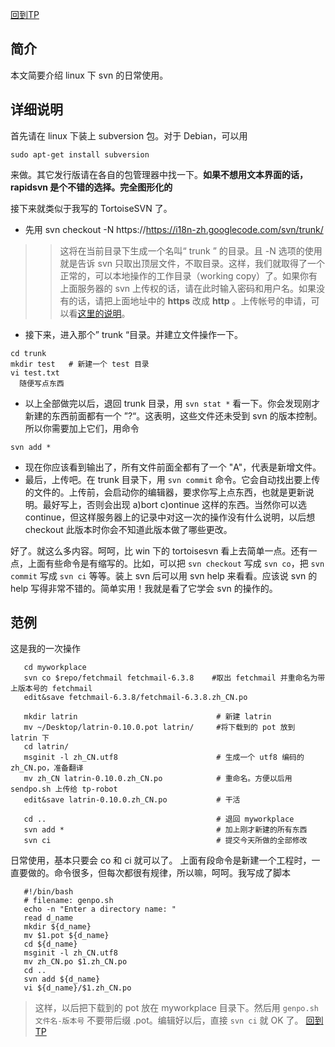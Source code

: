 [回到TP](TP.md)
## 简介 ##

本文简要介绍 linux 下 svn 的日常使用。


## 详细说明 ##

首先请在 linux 下装上 subversion 包。对于 Debian，可以用
```
sudo apt-get install subversion
```
来做。其它发行版请在各自的包管理器中找一下。**如果不想用文本界面的话，rapidsvn 是个不错的选择。完全图形化的**

接下来就类似于我写的 TortoiseSVN 了。
  * 先用 svn checkout -N https://https://i18n-zh.googlecode.com/svn/trunk/
> > 这将在当前目录下生成一个名叫“ trunk ” 的目录。且 -N 选项的使用就是告诉 svn 只取出顶层文件，不取目录。这样，我们就取得了一个正常的，可以本地操作的工作目录（working copy）了。如果你有上面服务器的 svn  上传权的话，请在此时输入密码和用户名。如果没有的话，请把上面地址中的 **https** 改成 **http**
> > 。上传帐号的申请，可以看[这里的说明](VCS.md)。
  * 接下来，进入那个” trunk “目录。并建立文件操作一下。
```
cd trunk
mkdir test   # 新建一个 test 目录
vi test.txt
  随便写点东西
```
  * 以上全部做完以后，退回 trunk 目录，用 `svn stat *` 看一下。你会发现刚才新建的东西前面都有一个 ”?“。这表明，这些文件还未受到 svn 的版本控制。所以你需要加上它们，用命令
```
svn add *
```
  * 现在你应该看到输出了，所有文件前面全都有了一个 "A"，代表是新增文件。
  * 最后，上传吧。在 trunk 目录下，用 `svn commit` 命令。它会自动找出要上传的文件的。上传前，会启动你的编辑器，要求你写上点东西，也就是更新说明。最好写上，否则会出现 a)bort c)ontinue 这样的东西。当然你可以选 continue，但这样服务器上的记录中对这一次的操作没有什么说明，以后想 checkout 此版本时你会不知道此版本做了哪些更改。

好了。就这么多内容。呵呵，比 win 下的 tortoisesvn 看上去简单一点。还有一点，上面有些命令是有缩写的。比如，可以把 `svn checkout` 写成 `svn co`，把 `svn commit` 写成 `svn ci` 等等。装上 svn 后可以用 svn help 来看看。应该说 svn 的 help 写得非常不错的。简单实用！我就是看了它学会 svn 的操作的。

## 范例 ##
这是我的一次操作
```
   cd myworkplace
   svn co $repo/fetchmail fetchmail-6.3.8    #取出 fetchmail 并重命名为带上版本号的 fetchmail
   edit&save fetchmail-6.3.8/fetchmail-6.3.8.zh_CN.po
   
   mkdir latrin                               # 新建 latrin
   mv ~/Desktop/latrin-0.10.0.pot latrin/     #将下载到的 pot 放到 latrin 下
   cd latrin/           
   msginit -l zh_CN.utf8                      # 生成一个 utf8 编码的 zh_CN.po，准备翻译
   mv zh_CN latrin-0.10.0.zh_CN.po            # 重命名。方便以后用 sendpo.sh 上传给 tp-robot
   edit&save latrin-0.10.0.zh_CN.po           # 干活
   
   cd ..                                      # 退回 myworkplace
   svn add *                                  # 加上刚才新建的所有东西
   svn ci                                     # 提交今天所做的全部修改
```
日常使用，基本只要会 co 和 ci 就可以了。
上面有段命令是新建一个工程时，一直要做的。命令很多，但每次都很有规律，所以嘛，呵呵。我写成了脚本
```
   #!/bin/bash
   # filename: genpo.sh
   echo -n "Enter a directory name: "
   read d_name
   mkdir ${d_name}
   mv $1.pot ${d_name}
   cd ${d_name}
   msginit -l zh_CN.utf8
   mv zh_CN.po $1.zh_CN.po
   cd ..
   svn add ${d_name}
   vi ${d_name}/$1.zh_CN.po
```

> 这样，以后把下载到的 pot 放在 myworkplace 目录下。然后用 `genpo.sh 文件名-版本号` 不要带后缀 .pot。编辑好以后，直接 `svn ci` 就 OK 了。
[回到TP](TP.md)